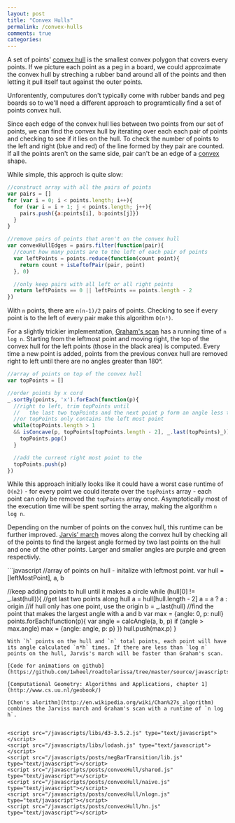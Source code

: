 ```yaml
---
layout: post
title: "Convex Hulls"
permalink: /convex-hulls
comments: true
categories: 
---
```


<link rel="stylesheet" type="text/css" href="/javascripts/posts/convexHull/style.css">

A set of points' [convex hull](http://www.cs.uu.nl/geobook/introduction.pdf) is the smallest convex polygon that covers every points. If we picture each point as a peg in a board, we could approximate the convex hull by streching a rubber band around all of the points and then letting it pull itself taut against the outer points.

Unforentently, computures don't typically come with rubber bands and peg boards so to we'll need a different approach to programtically find a set of points convex hull.

Since each edge of the convex hull lies between two points from our set of points, we can find the convex hull by iterating over each each pair of points and checking to see if it lies on the hull. To check the number of points to the left and right (blue and red) of the line formed by they pair are counted. If all the points aren't on the same side, pair can't be an edge of a [convex](http://mathworld.wolfram.com/Convex.html) shape. 

<div id='naive' style='width: 100%'></div>

While simple, this approch is quite slow:

```javascript
//construct array with all the pairs of points
var pairs = []
for (var i = 0; i < points.length; i++){
  for (var i = i + 1; j < points.length; j++){
    pairs.push({a:points[i], b:points[j]})
  }
}

//remove pairs of points that aren't on the convex hull
var convexHullEdges = pairs.filter(function(pair){
  //count how many points are to the left of each pair of points
  var leftPoints = points.reduce(function(count point){
    return count + isLeftofPair(pair, point)
  }, 0)

  //only keep pairs with all left or all right points
  return leftPoints == 0 || leftPoints == points.length - 2
})
```

With `n` points, there are  `n(n-1)/2` pairs of points. Checking to see if every point is to the left of every pair make this algorithm `O(n³)`.

For a slightly trickier implementation, [Graham's scan](http://en.wikipedia.org/wiki/Graham_scan) has a running time of `n log n`. Starting from the leftmost point and moving right, the top of the convex hull for the left points (those in the black area) is computed. Every time a new point is added, points from the previous convex hull are removed right to left until there are no angles greater than 180°.

<div id='nlogn' style='width: 100%'></div>

```javascript
//array of points on top of the convex hull
var topPoints = []

//order points by x cord
_.sortBy(points, 'x').forEach(function(p){
  //right to left, trim topPoints until
  //   the last two topPoints and the next point p form an angle less than 180°
  //or topPoints only contains the left most point
  while(topPoints.length > 1
  && isConcave(p, topPoints[topPoints.length - 2], _.last(topPoints)_)){
    topPoints.pop()
  }

  //add the current right most point to the 
  topPoints.push(p)
})
```
While this approach initially looks like it could have a worst case runtime of `O(n2)` - for every point we could iterate over the `topPoints` array - each point can only be removed the `topPoints` array once. Asymptotically most of the execution time will be spent sorting the array, making the algorithm `n log n`.

Depending on the number of points on the convex hull, this runtime can be  further improved.
[Jarvis' march](http://en.wikipedia.org/wiki/Gift_wrapping_algorithm) moves along the convex hull by checking all of the points to find the largest angle formed by two last points on the hull and one of the other points. Larger and smaller angles are purple and green respectivly.
<div id='hn' style='width: 100%'></div>
```javascript
//array of points on hull - initalize with leftmost point. 
var hull = [leftMostPoint], a, b

//keep adding points to hull until it makes a circle
while (hull[0] != _.last(hull)){
  //get last two points along hull
  a = hull[hull.length - 2]
  a = a ? a : origin //if hull only has one point, use the origin
  b = _.last(hull)
  //find the point that makes the largest angle with a and b
  var max = {angle: 0, p: null}
  points.forEach(function(p){
    var angle = calcAngle(a, b, p)
    if (angle > max.angle) max = {angle: angle, p: p}
  })
  hull.push(max.p)
}
```
With `h` points on the hull and `n` total points, each point will have its angle calculated `n*h` times. If there are less than `log n` points on the hull, Jarvis's march will be faster than Graham's scan.  

[Code for animations on github](https://github.com/1wheel/roadtolarissa/tree/master/source/javascripts/posts/convexHull)

[Computational Geometry: Algorithms and Applications, chapter 1](http://www.cs.uu.nl/geobook/)

[Chen's alorithm](http://en.wikipedia.org/wiki/Chan%27s_algorithm) combines the Jarviss march and Graham's scan with a runtime of `n log h`.  


<script src="/javascripts/libs/d3-3.5.2.js" type="text/javascript"></script>
<script src="/javascripts/libs/lodash.js" type="text/javascript"></script>
<script src="/javascripts/posts/negBarTransition/lib.js" type="text/javascript"></script>
<script src="/javascripts/posts/convexHull/shared.js" type="text/javascript"></script>
<script src="/javascripts/posts/convexHull/naive.js" type="text/javascript"></script>
<script src="/javascripts/posts/convexHull/nlogn.js" type="text/javascript"></script>
<script src="/javascripts/posts/convexHull/hn.js" type="text/javascript"></script>

